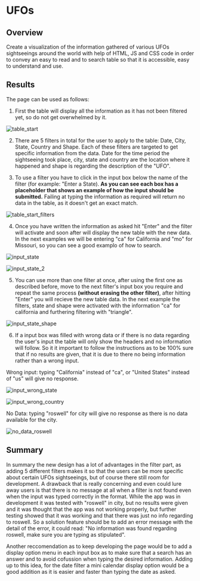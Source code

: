 # UFOs

## Overview
Create a visualization of the information gathered of various UFOs sightseeings around the world with help of HTML, JS and CSS code in order to convey an easy to read and to search table so that it is accessible, easy to understand and use. 

## Results
The page can be used as follows:
1. First the table will display all the information as it has not been filtered yet, so do not get overwhelmed by it.

![table_start](https://user-images.githubusercontent.com/110573146/220732183-2a23ceaf-5008-4804-a178-ea598b724420.png)

2. There are 5 filters in total for the user to apply to the table: Date, City, State, Country and Shape. Each of these filters are targeted to get specific information from the data. Date for the time period the sightseeing took place, city, state and country are the location where it happened and shape is regarding the description of the "UFO".

3. To use a filter you have to click in the input box below the name of the filter (for example: "Enter a State). **As you can see each box has a placeholder that shows an example of how the input should be submitted.** Failing at typing the information as required will return no data in the table, as it doesn't get an exact match.

![table_start_filters](https://user-images.githubusercontent.com/110573146/220732471-f365edc8-2cf9-4bff-bedc-0a2a8e40d1b6.png)

4. Once you have written the information as asked hit "Enter" and the filter will activate and soon after will display the new table with the new data. In the next examples we will be entering "ca" for California and "mo" for Missouri, so you can see a good examplo of how to search.

![input_state](https://user-images.githubusercontent.com/110573146/220733691-0c5b5f84-6d24-4924-b902-dbc75eae2c3d.png)

![input_state_2](https://user-images.githubusercontent.com/110573146/220733731-a2debb27-123c-4632-be84-d10ea3a213a9.png)

5. You can use more than one filter at once, after using the first one as described before, move to the next filter's input box you require and repeat the same process **(without erasing the other filter)**, after hitting "Enter" you will recieve the new table data. In the next example the filters, state and shape were activated with the information "ca" for california and furthering filtering with "triangle".

![input_state_shape](https://user-images.githubusercontent.com/110573146/220734517-9544e8de-00d8-4100-87e5-5df92d28ca05.png)

6. If a input box was filled with wrong data or if there is no data regarding the user's input the table will only show the headers and no information will follow. So it it important to follow the instructions as to be 100% sure that if no results are given, that it is due to there no being information rather than a wrong input.

Wrong input: typing "California" instead of "ca", or "United States" instead of "us" will give no response.

![input_wrong_state](https://user-images.githubusercontent.com/110573146/220735475-59d16218-67a4-4e4e-9843-cbd66537e426.png)

![input_wrong_country](https://user-images.githubusercontent.com/110573146/220735503-3c6035f8-0d4d-42ac-bb15-4c3c6e2f9e76.png)

No Data: typing "roswell" for city will give no response as there is no data available for the city.

![no_data_roswell](https://user-images.githubusercontent.com/110573146/220735837-9b08df6b-ff24-46ae-bc93-5d1f1bcb9f7c.png)

## Summary
In summary the new design has a lot of advantages in the filter part, as adding 5 different filters makes it so that the users can be more specific about certain UFOs sightseeings, but of course there still room for development. A drawback that is really concerning and even could lure away users is that there is no message at all when a filter is not found even when the input was typed correctly in the format. While the app was in development it was tested with "roswell" in city, but no results were given and it was thought that the app was not working properly, but further testing showed that it was working and that there was just no info regarding to roswell. So a solution feature should be to add an error message with the detail of the error, it could read: "No information was found regarding roswell, make sure you are typing as stipulated".

Another reccomendation as to keep developing the page would be to add a display option menu in each input box as to make sure that a search has an answer and to avoid cofussion when typing the desired information. Adding up to this idea, for the date filter a mini calendar display option would be a good addition as it is easier and faster than typing the date as asked.  
